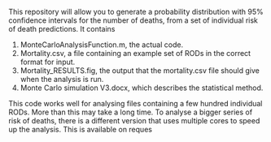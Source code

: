 This repository will allow you to generate a probability distribution with 95% confidence intervals for the number of deaths, from a set of individual risk of death predictions. It contains
1. MonteCarloAnalysisFunction.m, the actual code.
2. Mortality.csv, a file containing an example set of RODs in the correct format for input.
3. Mortality_RESULTS.fig, the output that the mortality.csv file should give when the analysis is run.
4. Monte Carlo simulation V3.docx, which describes the statistical method. 

This code works well for analysing files containing a few hundred individual RODs. More than this may take a long time. 
To analyse a bigger series of risk of deaths, there is a different version that uses multiple cores to speed up the analysis. This is available on reques
